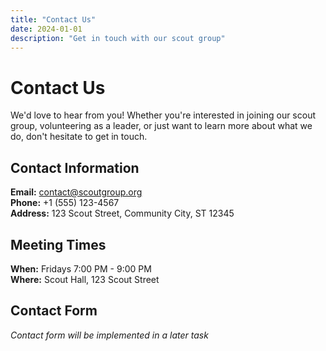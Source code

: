 ```yaml
---
title: "Contact Us"
date: 2024-01-01
description: "Get in touch with our scout group"
---
```


# Contact Us

We'd love to hear from you! Whether you're interested in joining our scout group, volunteering as a leader, or just want to learn more about what we do, don't hesitate to get in touch.

## Contact Information

**Email:** contact@scoutgroup.org  
**Phone:** +1 (555) 123-4567  
**Address:** 123 Scout Street, Community City, ST 12345

## Meeting Times

**When:** Fridays 7:00 PM - 9:00 PM  
**Where:** Scout Hall, 123 Scout Street

## Contact Form

*Contact form will be implemented in a later task*